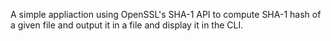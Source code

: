 A simple appliaction using OpenSSL's SHA-1 API to compute SHA-1 hash of a given file and output it in a file and display it in the CLI.